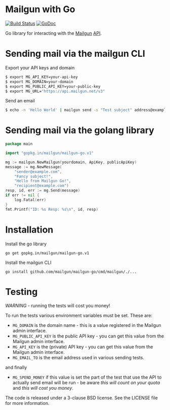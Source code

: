 Mailgun with Go
===============

[![Build Status](https://img.shields.io/travis/mailgun/mailgun-go/master.svg)](https://travis-ci.org/mailgun/mailgun-go)
[![GoDoc](https://godoc.org/gopkg.in/mailgun/mailgun-go.v1?status.svg)](https://godoc.org/gopkg.in/mailgun/mailgun-go.v1)


Go library for interacting with the [Mailgun](https://mailgun.com/) [API](https://documentation.mailgun.com/api_reference.html).

# Sending mail via the mailgun CLI
Export your API keys and domain
```bash
$ export MG_API_KEY=your-api-key
$ export MG_DOMAIN=your-domain
$ export MG_PUBLIC_API_KEY=your-public-key
$ export MG_URL="https://api.mailgun.net/v3"
```
Send an email
```bash
$ echo -n 'Hello World' | mailgun send -s "Test subject" address@example.com
```

# Sending mail via the golang library
```go
package main

import "gopkg.in/mailgun/mailgun-go.v1"

mg := mailgun.NewMailgun(yourdomain, ApiKey, publicApiKey)
message := mg.NewMessage(
    "sender@example.com",
    "Fancy subject!",
    "Hello from Mailgun Go!",
    "recipient@example.com")
resp, id, err := mg.Send(message)
if err != nil {
    log.Fatal(err)
}
fmt.Printf("ID: %s Resp: %s\n", id, resp)
```

# Installation
Install the go library
```
go get gopkg.in/mailgun/mailgun-go.v1
```

Install the mailgun CLI
```
go install github.com/mailgun/mailgun-go/cmd/mailgun/./...
```

# Testing

*WARNING* - running the tests will cost you money!

To run the tests various environment variables must be set. These are:

* `MG_DOMAIN` is the domain name - this is a value registered in the Mailgun admin interface.
* `MG_PUBLIC_API_KEY` is the public API key - you can get this value from the Mailgun admin interface.
* `MG_API_KEY` is the (private) API key - you can get this value from the Mailgun admin interface.
* `MG_EMAIL_TO` is the email address used in various sending tests.

and finally

* `MG_SPEND_MONEY` if this value is set the part of the test that use the API to actually send email
will be run - be aware *this will count on your quota* and *this _will_ cost you money*.

The code is released under a 3-clause BSD license. See the LICENSE file for more information.
